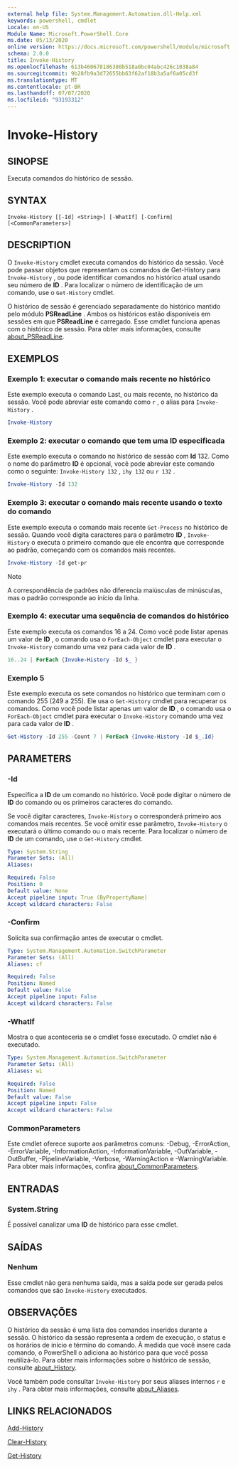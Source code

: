```yaml
---
external help file: System.Management.Automation.dll-Help.xml
keywords: powershell, cmdlet
Locale: en-US
Module Name: Microsoft.PowerShell.Core
ms.date: 05/13/2020
online version: https://docs.microsoft.com/powershell/module/microsoft.powershell.core/invoke-history?view=powershell-5.1&WT.mc_id=ps-gethelp
schema: 2.0.0
title: Invoke-History
ms.openlocfilehash: 613b460678186380b518a0bc04abc426c1038a84
ms.sourcegitcommit: 9b28fb9a3d72655bb63f62af18b3a5af6a05cd3f
ms.translationtype: MT
ms.contentlocale: pt-BR
ms.lasthandoff: 07/07/2020
ms.locfileid: "93193312"
---
```

# Invoke-History

## SINOPSE
Executa comandos do histórico de sessão.

## SYNTAX

```
Invoke-History [[-Id] <String>] [-WhatIf] [-Confirm] [<CommonParameters>]
```

## DESCRIPTION

O `Invoke-History` cmdlet executa comandos do histórico da sessão. Você pode passar objetos que representam os comandos de Get-History para `Invoke-History` , ou pode identificar comandos no histórico atual usando seu número de **ID** . Para localizar o número de identificação de um comando, use o `Get-History` cmdlet.

O histórico de sessão é gerenciado separadamente do histórico mantido pelo módulo **PSReadLine** .
Ambos os históricos estão disponíveis em sessões em que **PSReadLine** é carregado. Esse cmdlet funciona apenas com o histórico de sessão. Para obter mais informações, consulte [about_PSReadLine](../PSReadLine/About/about_PSReadLine.md).

## EXEMPLOS

### Exemplo 1: executar o comando mais recente no histórico

Este exemplo executa o comando Last, ou mais recente, no histórico da sessão. Você pode abreviar este comando como `r` , o alias para `Invoke-History` .

```powershell
Invoke-History
```

### Exemplo 2: executar o comando que tem uma ID especificada

Este exemplo executa o comando no histórico de sessão com **Id** 132. Como o nome do parâmetro **ID** é opcional, você pode abreviar este comando como o seguinte: `Invoke-History 132` , `ihy 132` ou `r 132` .

```powershell
Invoke-History -Id 132
```

### Exemplo 3: executar o comando mais recente usando o texto do comando

Este exemplo executa o comando mais recente `Get-Process` no histórico de sessão. Quando você digita caracteres para o parâmetro **ID** , `Invoke-History` o executa o primeiro comando que ele encontra que corresponde ao padrão, começando com os comandos mais recentes.

```powershell
Invoke-History -Id get-pr
```

> [!NOTE]
> A correspondência de padrões não diferencia maiúsculas de minúsculas, mas o padrão corresponde ao início da linha.

### Exemplo 4: executar uma sequência de comandos do histórico

Este exemplo executa os comandos 16 a 24. Como você pode listar apenas um valor de **ID** , o comando usa o `ForEach-Object` cmdlet para executar o `Invoke-History` comando uma vez para cada valor de **ID** .

```powershell
16..24 | ForEach {Invoke-History -Id $_ }
```

### Exemplo 5

Este exemplo executa os sete comandos no histórico que terminam com o comando 255 (249 a 255). Ele usa o `Get-History` cmdlet para recuperar os comandos. Como você pode listar apenas um valor de **ID** , o comando usa o `ForEach-Object` cmdlet para executar o `Invoke-History` comando uma vez para cada valor de **ID** .

```powershell
Get-History -Id 255 -Count 7 | ForEach {Invoke-History -Id $_.Id}
```

## PARAMETERS

### -Id

Especifica a **ID** de um comando no histórico. Você pode digitar o número de **ID** do comando ou os primeiros caracteres do comando.

Se você digitar caracteres, `Invoke-History` o corresponderá primeiro aos comandos mais recentes. Se você omitir esse parâmetro, `Invoke-History` o executará o último comando ou o mais recente. Para localizar o número de **ID** de um comando, use o `Get-History` cmdlet.

```yaml
Type: System.String
Parameter Sets: (All)
Aliases:

Required: False
Position: 0
Default value: None
Accept pipeline input: True (ByPropertyName)
Accept wildcard characters: False
```

### -Confirm

Solicita sua confirmação antes de executar o cmdlet.

```yaml
Type: System.Management.Automation.SwitchParameter
Parameter Sets: (All)
Aliases: cf

Required: False
Position: Named
Default value: False
Accept pipeline input: False
Accept wildcard characters: False
```

### -WhatIf

Mostra o que aconteceria se o cmdlet fosse executado. O cmdlet não é executado.

```yaml
Type: System.Management.Automation.SwitchParameter
Parameter Sets: (All)
Aliases: wi

Required: False
Position: Named
Default value: False
Accept pipeline input: False
Accept wildcard characters: False
```

### CommonParameters

Este cmdlet oferece suporte aos parâmetros comuns: -Debug, -ErrorAction, -ErrorVariable, -InformationAction, -InformationVariable, -OutVariable, -OutBuffer, -PipelineVariable, -Verbose, -WarningAction e -WarningVariable. Para obter mais informações, confira [about_CommonParameters](https://go.microsoft.com/fwlink/?LinkID=113216).

## ENTRADAS

### System.String

É possível canalizar uma **ID** de histórico para esse cmdlet.

## SAÍDAS

### Nenhum

Esse cmdlet não gera nenhuma saída, mas a saída pode ser gerada pelos comandos que são `Invoke-History` executados.

## OBSERVAÇÕES

O histórico da sessão é uma lista dos comandos inseridos durante a sessão. O histórico da sessão representa a ordem de execução, o status e os horários de início e término do comando. À medida que você insere cada comando, o PowerShell o adiciona ao histórico para que você possa reutilizá-lo. Para obter mais informações sobre o histórico de sessão, consulte [about_History](About/about_History.md).

Você também pode consultar `Invoke-History` por seus aliases internos `r` e `ihy` . Para obter mais informações, consulte [about_Aliases](About/about_Aliases.md).

## LINKS RELACIONADOS

[Add-History](Add-History.md)

[Clear-History](Clear-History.md)

[Get-History](Get-History.md)
